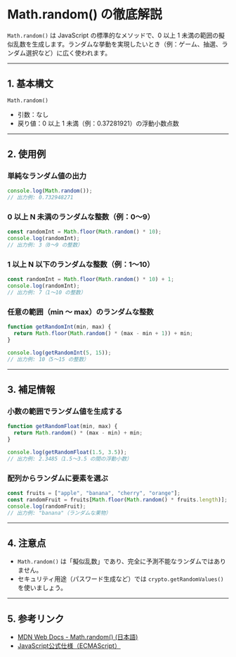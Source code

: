 
# Math.random() の徹底解説

`Math.random()` は JavaScript の標準的なメソッドで、0 以上 1 未満の範囲の擬似乱数を生成します。ランダムな挙動を実現したいとき（例：ゲーム、抽選、ランダム選択など）に広く使われます。

---

## 1. 基本構文

```
Math.random()
```

- 引数：なし
- 戻り値：0 以上 1 未満（例：0.37281921）の浮動小数点数

---

## 2. 使用例

###  単純なランダム値の出力

```javascript
console.log(Math.random());
// 出力例: 0.732948271
```

###  0 以上 N 未満のランダムな整数（例：0〜9）

```javascript
const randomInt = Math.floor(Math.random() * 10);
console.log(randomInt);
// 出力例: 3（0〜9 の整数）
```

###  1 以上 N 以下のランダムな整数（例：1〜10）

```javascript
const randomInt = Math.floor(Math.random() * 10) + 1;
console.log(randomInt);
// 出力例: 7（1〜10 の整数）
```

###  任意の範囲（min 〜 max）のランダムな整数

```javascript
function getRandomInt(min, max) {
  return Math.floor(Math.random() * (max - min + 1)) + min;
}

console.log(getRandomInt(5, 15));
// 出力例: 10（5〜15 の整数）
```

---

## 3. 補足情報

###  小数の範囲でランダム値を生成する

```javascript
function getRandomFloat(min, max) {
  return Math.random() * (max - min) + min;
}

console.log(getRandomFloat(1.5, 3.5));
// 出力例: 2.3485（1.5〜3.5 の間の浮動小数）
```

###  配列からランダムに要素を選ぶ

```javascript
const fruits = ["apple", "banana", "cherry", "orange"];
const randomFruit = fruits[Math.floor(Math.random() * fruits.length)];
console.log(randomFruit);
// 出力例: "banana"（ランダムな果物）
```

---

## 4. 注意点

- `Math.random()` は「擬似乱数」であり、完全に予測不能なランダムではありません。
- セキュリティ用途（パスワード生成など）では `crypto.getRandomValues()` を使いましょう。

---

## 5. 参考リンク

- [MDN Web Docs - Math.random() (日本語)](https://developer.mozilla.org/ja/docs/Web/JavaScript/Reference/Global_Objects/Math/random)
- [JavaScript公式仕様（ECMAScript）](https://tc39.es/ecma262/multipage/numbers-and-dates.html#sec-math.random)
